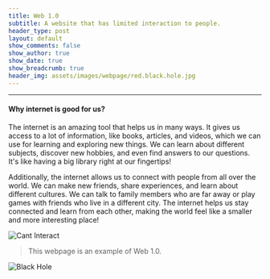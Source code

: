 ```yaml
---
title: Web 1.0
subtitle: A website that has limited interaction to people.
header_type: post
layout: default
show_comments: false
show_author: true
show_date: true
show_breadcrumb: true
header_img: assets/images/webpage/red.black.hole.jpg
---
```

---

#### Why internet is good for us?
The internet is an amazing tool that helps us in many ways. It gives us access to a lot of information, like books, articles, and videos, which we can use for learning and exploring new things. We can learn about different subjects, discover new hobbies, and even find answers to our questions. It's like having a big library right at our fingertips!

Additionally, the internet allows us to connect with people from all over the world. We can make new friends, share experiences, and learn about different cultures. We can talk to family members who are far away or play games with friends who live in a different city. The internet helps us stay connected and learn from each other, making the world feel like a smaller and more interesting place!

![Cant Interact](https://add.pics/images/2023/09/17/cant.interact.jpeg)

> This webpage is an example of Web 1.0.

![Black Hole](https://rb.gy/z0dyyw)
